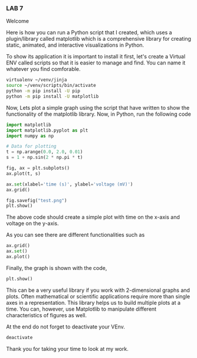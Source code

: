 ### LAB 7 

Welcome

Here is how you can run a Python script that I created, which uses a plugin/library called matplotlib which is a comprehensive library for creating static, animated, and interactive visualizations in Python.

To show its application it is important to install it first, let's create a Virtual ENV called scripts so that it is easier to manage and find. You can name it whatever you find comforable.

```bash
virtualenv ~/venv/jinja
source ~/venv/scripts/bin/activate
python -m pip install -U pip
python -m pip install -U matplotlib
```
Now, Lets plot a simple graph using the script that have written to show the functionality of the matplotlib library.
Now, in Python, run the following code
```python
import matplotlib
import matplotlib.pyplot as plt
import numpy as np

# Data for plotting
t = np.arange(0.0, 2.0, 0.01)
s = 1 + np.sin(2 * np.pi * t)

fig, ax = plt.subplots()
ax.plot(t, s)

ax.set(xlabel='time (s)', ylabel='voltage (mV)')
ax.grid()

fig.savefig("test.png")
plt.show()
```
The above code should create a simple plot with time on the x-axis and voltage on the y-axis.

As you can see there are different functionalities such as 

```python
ax.grid()
ax.set()
ax.plot()
```

Finally, the graph is shown with the code,
```python
plt.show()
```
This can be a very useful library if you work with 2-dimensional graphs and plots. Often mathematical or scientific applications require more than single axes in a representation. This library helps us to build multiple plots at a time. You can, however, use Matplotlib to manipulate different characteristics of figures as well.

At the end do not forget to deactivate your VEnv.
```bash
deactivate
```

Thank you for taking your time to look at my work.
